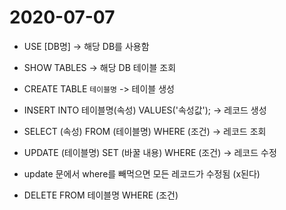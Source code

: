 # 2020-07-07

* USE [DB명]             -> 해당 DB를 사용함
* SHOW TABLES  	         -> 해당 DB 테이블 조회 
* CREATE TABLE `테이블명`   -> 테이블 생성

* INSERT INTO 테이블명(속성) VALUES('속성값');  -> 레코드 생성

* SELECT (속성) FROM (테이블명) WHERE (조건)   -> 레코드 조회

* UPDATE (테이블명) SET (바꿀 내용) WHERE (조건) -> 레코드 수정
* update 문에서 where를 빼먹으면 모든 레코드가 수정됨 (x된다)

* DELETE FROM 테이블명  WHERE (조건)

